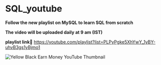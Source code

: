 # SQL_youtube

**Follow the new playlist on MySQL to learn SQL from scratch**

**The video will be uploaded daily at 9 am (IST)**

**playlist link**🔗 
https://youtube.com/playlist?list=PLPyPgke5XhYwY_1yBY-uhvB3gs1yBjmo1

![Yellow   Black Earn Money YouTube Thumbnail](https://user-images.githubusercontent.com/60965420/213858355-ade1e47f-8e06-4dd5-87ae-dd9b6f50e96f.png)
